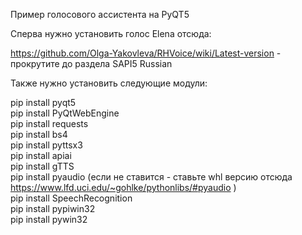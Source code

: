 Пример голосового ассистента на PyQT5

Сперва нужно установить голос Elena отсюда:

https://github.com/Olga-Yakovleva/RHVoice/wiki/Latest-version - прокрутите до раздела SAPI5 Russian

Также нужно установить следующие модули:

pip install pyqt5<br>
pip install PyQtWebEngine<br>
pip install requests<br>
pip install bs4<br>
pip install pyttsx3<br>
pip install apiai<br>
pip install gTTS<br>
pip install pyaudio (если не ставится - ставьте whl версию отсюда https://www.lfd.uci.edu/~gohlke/pythonlibs/#pyaudio )<br>
pip install SpeechRecognition<br>
pip install pypiwin32<br>
pip install pywin32<br>



